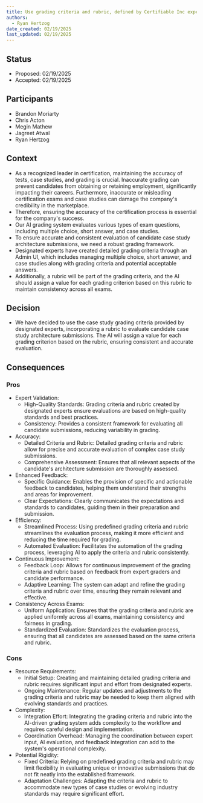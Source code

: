 ```yaml
---
title: Use grading criteria and rubric, defined by Certifiable Inc experts, to evaluate candidate Case Study submissions
authors:
  - Ryan Hertzog
date_created: 02/19/2025
last_updated: 02/19/2025
---
```


## Status

- Proposed: 02/19/2025
- Accepted: 02/19/2025

## Participants

- Brandon Moriarty
- Chris Acton
- Megin Mathew
- Jagreet Atwal
- Ryan Hertzog

## Context

- As a recognized leader in certification, maintaining the accuracy of tests, case studies, and grading is crucial. Inaccurate grading can prevent candidates from obtaining or retaining employment, significantly impacting their careers. Furthermore, inaccurate or misleading certification exams and case studies can damage the company's credibility in the marketplace.
- Therefore, ensuring the accuracy of the certification process is essential for the company's success.
- Our AI grading system evaluates various types of exam questions, including multiple choice, short answer, and case studies.
- To ensure accurate and consistent evaluation of candidate case study architecture submissions, we need a robust grading framework.
- Designated experts have created detailed grading criteria through an Admin UI, which includes managing multiple choice, short answer, and case studies along with grading criteria and potential acceptable answers.
- Additionally, a rubric will be part of the grading criteria, and the AI should assign a value for each grading criterion based on this rubric to maintain consistency across all exams.

## Decision

- We have decided to use the case study grading criteria provided by designated experts, incorporating a rubric to evaluate candidate case study architecture submissions. The AI will assign a value for each grading criterion based on the rubric, ensuring consistent and accurate evaluation.

## Consequences

### Pros

- Expert Validation:
  - High-Quality Standards: Grading criteria and rubric created by designated experts ensure evaluations are based on high-quality standards and best practices.
  - Consistency: Provides a consistent framework for evaluating all candidate submissions, reducing variability in grading.
- Accuracy:
  - Detailed Criteria and Rubric: Detailed grading criteria and rubric allow for precise and accurate evaluation of complex case study submissions.
  - Comprehensive Assessment: Ensures that all relevant aspects of the candidate's architecture submission are thoroughly assessed.
- Enhanced Feedback:
  - Specific Guidance: Enables the provision of specific and actionable feedback to candidates, helping them understand their strengths and areas for improvement.
  - Clear Expectations: Clearly communicates the expectations and standards to candidates, guiding them in their preparation and submission.
- Efficiency:
  - Streamlined Process: Using predefined grading criteria and rubric streamlines the evaluation process, making it more efficient and reducing the time required for grading.
  - Automated Evaluation: Facilitates the automation of the grading process, leveraging AI to apply the criteria and rubric consistently.
- Continuous Improvement:
  - Feedback Loop: Allows for continuous improvement of the grading criteria and rubric based on feedback from expert graders and candidate performance.
  - Adaptive Learning: The system can adapt and refine the grading criteria and rubric over time, ensuring they remain relevant and effective.
- Consistency Across Exams:
  - Uniform Application: Ensures that the grading criteria and rubric are applied uniformly across all exams, maintaining consistency and fairness in grading.
  - Standardized Evaluation: Standardizes the evaluation process, ensuring that all candidates are assessed based on the same criteria and rubric.

### Cons

- Resource Requirements:
  - Initial Setup: Creating and maintaining detailed grading criteria and rubric requires significant input and effort from designated experts.
  - Ongoing Maintenance: Regular updates and adjustments to the grading criteria and rubric may be needed to keep them aligned with evolving standards and practices.
- Complexity:
  - Integration Effort: Integrating the grading criteria and rubric into the AI-driven grading system adds complexity to the workflow and requires careful design and implementation.
  - Coordination Overhead: Managing the coordination between expert input, AI evaluation, and feedback integration can add to the system's operational complexity.
- Potential Rigidity:
  - Fixed Criteria: Relying on predefined grading criteria and rubric may limit flexibility in evaluating unique or innovative submissions that do not fit neatly into the established framework.
  - Adaptation Challenges: Adapting the criteria and rubric to accommodate new types of case studies or evolving industry standards may require significant effort.
